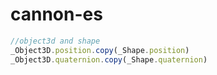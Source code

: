 
# cannon-es
```js
//object3d and shape
_Object3D.position.copy(_Shape.position)
_Object3D.quaternion.copy(_Shape.quaternion)
```